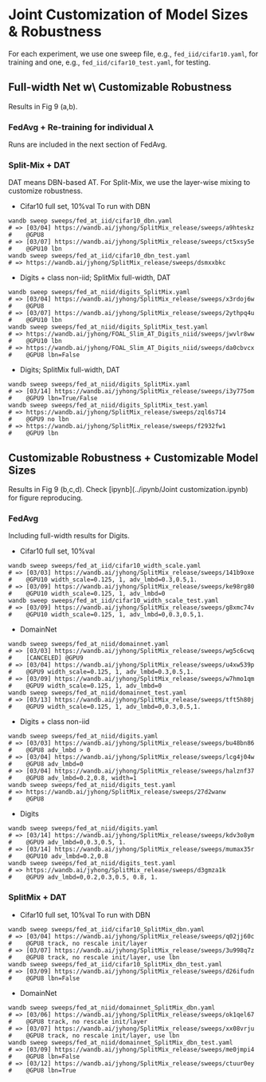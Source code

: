 Joint Customization of Model Sizes & Robustness
===============================================

For each experiment, we use one sweep file, e.g., `fed_iid/cifar10.yaml`, for training and one,
e.g., `fed_iid/cifar10_test.yaml`, for testing.

## Full-width Net w\ Customizable Robustness

Results in Fig 9 (a,b).

### FedAvg + Re-training for individual $\lambda$

Runs are included in the next section of FedAvg.

### Split-Mix + DAT

DAT means DBN-based AT. For Split-Mix, we use the layer-wise mixing to customize robustness.

* Cifar10 full set, 10%val To run with DBN 
```shell
wandb sweep sweeps/fed_at_iid/cifar10_dbn.yaml
# => [03/04] https://wandb.ai/jyhong/SplitMix_release/sweeps/a9hteskz
#    @GPU8
# => [03/07] https://wandb.ai/jyhong/SplitMix_release/sweeps/ct5xsy5e
#    @GPU10 lbn
wandb sweep sweeps/fed_at_iid/cifar10_dbn_test.yaml
# => https://wandb.ai/jyhong/SplitMix_release/sweeps/dsmxxbkc
```
* Digits + class non-iid; SplitMix full-width, DAT
```shell
wandb sweep sweeps/fed_at_niid/digits_SplitMix.yaml
# => [03/04] https://wandb.ai/jyhong/SplitMix_release/sweeps/x3rdoj6w
#    @GPU8
# => [03/07] https://wandb.ai/jyhong/SplitMix_release/sweeps/2ythpq4u
#    @GPU10 lbn
wandb sweep sweeps/fed_at_niid/digits_SplitMix_test.yaml
# => https://wandb.ai/jyhong/FOAL_Slim_AT_Digits_niid/sweeps/jwvlr8ww
#    @GPU10 lbn
# => https://wandb.ai/jyhong/FOAL_Slim_AT_Digits_niid/sweeps/da0cbvcx
#    @GPU8 lbn=False
```
* Digits; SplitMix full-width, DAT
```shell
wandb sweep sweeps/fed_at_niid/digits_SplitMix.yaml
# => [03/14] https://wandb.ai/jyhong/SplitMix_release/sweeps/i3y775om
#    @GPU9 lbn=True/False
wandb sweep sweeps/fed_at_niid/digits_SplitMix_test.yaml
# => https://wandb.ai/jyhong/SplitMix_release/sweeps/zql6s714
#    @GPU9 no lbn
# => https://wandb.ai/jyhong/SplitMix_release/sweeps/f2932fw1
#    @GPU9 lbn
```

## Customizable Robustness + Customizable Model Sizes

Results in Fig 9 (b,c,d). Check [ipynb](../ipynb/Joint customization.ipynb) for figure reproducing.

### FedAvg

Including full-width results for Digits.

* Cifar10 full set, 10%val
```shell
wandb sweep sweeps/fed_at_iid/cifar10_width_scale.yaml
# => [03/03] https://wandb.ai/jyhong/SplitMix_release/sweeps/141b9oxe
#    @GPU10 width_scale=0.125, 1, adv_lmbd=0.3,0.5,1.
# => [03/09] https://wandb.ai/jyhong/SplitMix_release/sweeps/ke98rg80
#    @GPU10 width_scale=0.125, 1, adv_lmbd=0
wandb sweep sweeps/fed_at_iid/cifar10_width_scale_test.yaml
# => [03/09] https://wandb.ai/jyhong/SplitMix_release/sweeps/g8xmc74v
#    @GPU10 width_scale=0.125, 1, adv_lmbd=0,0.3,0.5,1.
```
* DomainNet
```shell
wandb sweep sweeps/fed_at_niid/domainnet.yaml
# => [03/03] https://wandb.ai/jyhong/SplitMix_release/sweeps/wg5c6cwq
#    [CANCELED] @GPU9
# => [03/04] https://wandb.ai/jyhong/SplitMix_release/sweeps/u4xw539p
#    @GPU9 width_scale=0.125, 1, adv_lmbd=0.3,0.5,1.
# => [03/09] https://wandb.ai/jyhong/SplitMix_release/sweeps/w7hmo1qm
#    @GPU9 width_scale=0.125, 1, adv_lmbd=0
wandb sweep sweeps/fed_at_niid/domainnet_test.yaml
# => [03/13] https://wandb.ai/jyhong/SplitMix_release/sweeps/tft5h80j
#    @GPU9 width_scale=0.125, 1, adv_lmbd=0,0.3,0.5,1.
```
* Digits + class non-iid
```shell
wandb sweep sweeps/fed_at_niid/digits.yaml
# => [03/03] https://wandb.ai/jyhong/SplitMix_release/sweeps/bu48bn86
#    @GPU8 adv_lmbd > 0
# => [03/04] https://wandb.ai/jyhong/SplitMix_release/sweeps/lcg4j04w
#    @GPU8 adv_lmbd=0
# => [03/04] https://wandb.ai/jyhong/SplitMix_release/sweeps/halznf37
#    @GPU8 adv_lmbd=0.2,0.8, width=1
wandb sweep sweeps/fed_at_niid/digits_test.yaml
# => https://wandb.ai/jyhong/SplitMix_release/sweeps/27d2wanw
#    @GPU8
```
* Digits
```shell
wandb sweep sweeps/fed_at_niid/digits.yaml
# => [03/14] https://wandb.ai/jyhong/SplitMix_release/sweeps/kdv3o8ym
#    @GPU9 adv_lmbd=0,0.3,0.5, 1.
# => [03/14] https://wandb.ai/jyhong/SplitMix_release/sweeps/mumax35r
#    @GPU10 adv_lmbd=0.2,0.8
wandb sweep sweeps/fed_at_niid/digits_test.yaml
# => https://wandb.ai/jyhong/SplitMix_release/sweeps/d3gmza1k
#    @GPU9 adv_lmbd=0,0.2,0.3,0.5, 0.8, 1.
```


### SplitMix + DAT

* Cifar10 full set, 10%val To run with DBN 
```shell
wandb sweep sweeps/fed_at_iid/cifar10_SplitMix_dbn.yaml
# => [03/04] https://wandb.ai/jyhong/SplitMix_release/sweeps/q02jj60c
#    @GPU8 track, no rescale init/layer
# => [03/07] https://wandb.ai/jyhong/SplitMix_release/sweeps/3u998q7z
#    @GPU8 track, no rescale init/layer, use lbn
wandb sweep sweeps/fed_at_iid/cifar10_SplitMix_dbn_test.yaml
# => [03/09] https://wandb.ai/jyhong/SplitMix_release/sweeps/d26ifudn
#    @GPU8 lbn=False
```
* DomainNet
```shell
wandb sweep sweeps/fed_at_niid/domainnet_SplitMix_dbn.yaml
# => [03/06] https://wandb.ai/jyhong/SplitMix_release/sweeps/ok1qel67
#    @GPU8 track, no rescale init/layer
# => [03/07] https://wandb.ai/jyhong/SplitMix_release/sweeps/xx08vrju
#    @GPU8 track, no rescale init/layer, use lbn
wandb sweep sweeps/fed_at_niid/domainnet_SplitMix_dbn_test.yaml
# => [03/09] https://wandb.ai/jyhong/SplitMix_release/sweeps/me0jmpi4
#    @GPU8 lbn=False
# => [03/12] https://wandb.ai/jyhong/SplitMix_release/sweeps/ctuur0ey
#    @GPU8 lbn=True
```